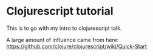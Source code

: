 # Clojurescript tutorial

This is to go with my intro to clojurescript talk.

A large amount of influence came from here: https://github.com/clojure/clojurescript/wiki/Quick-Start


